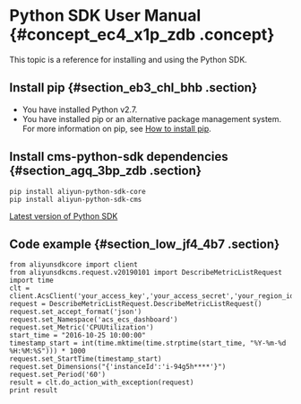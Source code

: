 # Python SDK User Manual {#concept_ec4_x1p_zdb .concept}

This topic is a reference for installing and using the Python SDK.

## Install pip {#section_eb3_chl_bhb .section}

-   You have installed Python v2.7.
-   You have installed pip or an alternative package management system. For more information on pip, see [How to install pip](http://pip-cn.readthedocs.org/en/latest/installing.html).

## Install cms-python-sdk dependencies {#section_agq_3bp_zdb .section}

```
pip install aliyun-python-sdk-core
pip install aliyun-python-sdk-cms
```

[Latest version of Python SDK](https://github.com/aliyun/aliyun-openapi-python-sdk/blob/master/aliyun-python-sdk-cms/aliyunsdkcms/request/v20180308/PutCustomMetricRequest.py)

## Code example {#section_low_jf4_4b7 .section}

```
from aliyunsdkcore import client
from aliyunsdkcms.request.v20190101 import DescribeMetricListRequest
import time
clt = client.AcsClient('your_access_key','your_access_secret','your_region_id')
request = DescribeMetricListRequest.DescribeMetricListRequest()
request.set_accept_format('json')
request.set_Namespace('acs_ecs_dashboard')
request.set_Metric('CPUUtilization')
start_time = "2016-10-25 10:00:00"
timestamp_start = int(time.mktime(time.strptime(start_time, "%Y-%m-%d %H:%M:%S"))) * 1000
request.set_StartTime(timestamp_start)
request.set_Dimensions("{'instanceId':'i-94g5h****'}")
request.set_Period('60')
result = clt.do_action_with_exception(request)
print result
```

